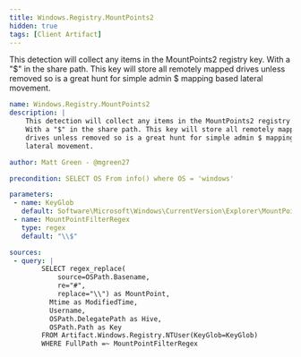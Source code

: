 ```yaml
---
title: Windows.Registry.MountPoints2
hidden: true
tags: [Client Artifact]
---
```


This detection will collect any items in the MountPoints2 registry key.
With a "$" in the share path. This key will store all remotely mapped
drives unless removed so is a great hunt for simple admin $ mapping based
lateral movement.


```yaml
name: Windows.Registry.MountPoints2
description: |
    This detection will collect any items in the MountPoints2 registry key.
    With a "$" in the share path. This key will store all remotely mapped
    drives unless removed so is a great hunt for simple admin $ mapping based
    lateral movement.

author: Matt Green - @mgreen27

precondition: SELECT OS From info() where OS = 'windows'

parameters:
 - name: KeyGlob
   default: Software\Microsoft\Windows\CurrentVersion\Explorer\MountPoints2\*
 - name: MountPointFilterRegex
   type: regex
   default: "\\$"

sources:
 - query: |
        SELECT regex_replace(
            source=OSPath.Basename,
            re="#",
            replace="\\") as MountPoint,
          Mtime as ModifiedTime,
          Username,
          OSPath.DelegatePath as Hive,
          OSPath.Path as Key
        FROM Artifact.Windows.Registry.NTUser(KeyGlob=KeyGlob)
        WHERE FullPath =~ MountPointFilterRegex

```

